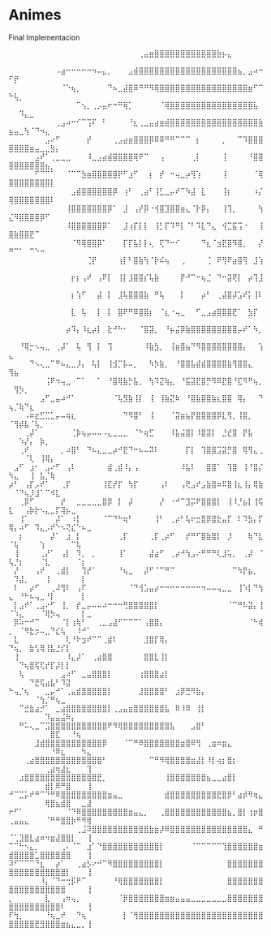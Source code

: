 # Animes
Final Implementacion

⠀⠀⠀⠀⠀⠀⠀⠀⠀⠀⠀⠀⠀⠀⠀⠀⠀⠀⠀⠀⠀⠀⠀⠀⠀⢀⣤⣶⣿⣿⣿⣿⣿⣿⣿⣿⣿⣿⣿⣿⣷⡦⣄⠀⠀⠀⠀⠀⠀⠀⠀⠀⠀⠀⠀⠀⠀⠀⠀⠀⠀⠀⠀⠀⠀
⠀⠀⠀⠀⠀⠀⠀⠀⠀⠠⣴⠒⠒⠒⠒⠒⠲⠤⣄⡀⠀⠀⠀⣠⣾⣿⣿⣿⣿⣿⣿⣿⣿⣿⣿⣿⣿⣿⣿⣿⣿⣿⣿⣿⣦⡀⣠⠴⠒⠋⡟⠀⠀⠀⠀⠀⠀⠀⠀⠀⠀⠀⠀⠀⠀
⠀⠀⠀⠀⠀⠀⠀⠀⠀⠀⠈⠑⢦⡀⠀⠀⠀⠀⠀⠙⠦⣀⣼⣿⠿⠛⠛⠻⢿⣿⣿⣿⣿⣿⣿⣿⣿⣿⣿⣿⣿⣿⣿⣿⣿⣿⣶⠋⠉⠓⢧⡀⠀⠀⠀⠀⠀⠀⠀⠀⠀⠀⠀⠀⠀
⠀⠀⠀⠀⠀⠀⠀⠀⠀⠀⠀⠀⠀⠉⢢⡀⢀⡠⣤⠖⠒⠛⢿⡁⠀⠀⠀⠀⠀⠈⢿⣿⣿⣿⣿⣿⣿⣿⣿⣿⣿⣿⣿⣿⣿⣿⣿⣧⠀⠀⠀⠹⣄⣀⠀⠀⠀⠀⠀⠀⠀⠀⠀⠀⠀
⠀⠀⠀⠀⠀⠀⠀⠀⠀⢀⣠⠴⠒⠊⠉⢩⠏⠀⠃⠀⠀⠀⠀⠘⣆⢀⣀⣤⣴⣶⣾⣿⣿⣿⣿⣿⣿⣿⣿⣿⣿⣿⣿⣿⣿⣿⣿⣿⣷⣦⣤⣀⢳⠈⠙⠲⣄⠀⠀⠀⠀⠀⠀⠀⠀
⠀⠀⠀⠀⠀⠀⠀⣠⠔⠋⠀⠀⠀⠀⠀⡞⠀⠀⠀⠀⢀⣠⣴⣶⣿⣿⣿⡿⠿⠿⠛⠛⠉⠉⠉⠀⡆⠀⠀⠀⠀⡀⠀⠀⠉⠹⣿⣿⣿⣿⣿⣿⣿⣶⣤⣀⣀⣳⡄⠀⠀⠀⠀⠀⠀
⠀⠀⠀⠀⠀⣠⠞⠁⢀⣀⣀⣀⠀⠀⠀⠸⣀⣠⣴⣾⣿⣿⣿⣿⢿⠟⠉⠀⠀⢠⠀⠀⠀⠀⠀⢀⡇⠀⠀⠀⠀⢸⠀⠀⠀⠀⠘⣿⣿⣿⣿⣿⣿⣿⣿⣿⣦⡀⠀⠀⠀⠀⠀⠀⠀
⠀⠀⠀⠀⠀⠋⠉⠉⠁⠀⠀⠈⠉⠉⣳⣶⣿⣿⣿⣿⣿⡟⠋⣰⠋⠀⠀⡆⠀⡞⠀⠒⢤⣀⡴⢻⢱⠀⠀⠀⠀⢸⠀⠀⠀⠀⠀⠈⢿⣿⣿⣿⣿⣿⣿⣿⣿⡇⠀⠀⠀⠀⠀⠀⠀
⠀⠀⠀⠀⠀⠀⠀⠀⠀⠀⠀⠀⣠⣾⣿⣿⣿⣿⣿⣿⡿⠀⢰⠃⠀⢀⣴⠃⢸⣃⣀⡤⠞⠉⠳⣼⠀⣇⠀⠀⠀⢸⡆⠀⠀⠀⠀⠰⡌⢿⣿⣿⣿⣿⣿⣿⣿⠇⠀⠀⠀⠀⠀⠀⠀
⠀⠀⠀⠀⠀⠀⠀⠀⠀⠀⠀⢸⣿⣿⣿⣿⣿⣿⣿⡿⠁⠀⣸⠀⢠⡞⡿⠐⢺⣿⣹⣿⣿⣶⣄⠈⡗⡿⡄⠀⠀⢸⢹⡀⠀⠀⠀⠀⢳⣌⠻⣿⣿⣿⣿⡿⠋⠀⠀⠀⠀⠀⠀⠀⠀
⠀⠀⠀⠀⠀⠀⠀⠀⠀⠀⠀⠸⣿⣿⣿⣿⣿⣿⡿⠁⠀⠀⣸⢰⡏⡇⡇⠀⢸⡃⡏⠹⠛⡇⠈⠃⠹⣇⠙⣄⠀⢺⣉⣯⢩⠐⠀⠀⢸⣿⣷⣿⣿⣟⠉⠀⠀⠀⠀⠀⠀⠀⠀⠀⠀
⠀⠀⠀⠀⠀⠀⠀⠀⠀⠀⠀⠀⠈⠻⢿⣿⣿⡿⠁⠀⠀⠀⡏⡏⣧⡇⡇⢄⠀⢏⠙⠒⠊⠀⠀⠀⠀⠙⣆⠈⣲⣟⣿⠻⣿⡀⠀⠀⡜⠛⠉⠁⠀⠉⠑⠒⠀⠀⠀⠀⠀⠀⠀⠀⠀
⠀⠀⠀⠀⠀⠀⠀⠀⠀⠀⠀⠀⠀⠀⠀⢈⡟⠀⠀⠀⠀⢰⡇⠃⣿⣷⢳⠈⡗⠮⢦⠀⠀⢀⠀⠀⠀⠀⢈⠀⠟⢻⠟⣴⣿⢻⠀⣸⢱⠀⠀⠀⠀⠀⠀⠀⠀⠀⠀⠀⠀⠀⠀⠀⠀
⠀⠀⠀⠀⠀⠀⠀⠀⠀⠀⠀⠀⡖⡆⢠⠞⠀⢠⠟⡇⠀⢸⡇⣸⣿⣿⡎⢧⣷⠀⠀⠀⠀⡟⠚⠉⠒⢦⣈⠀⠙⠒⣽⢟⡇⠀⡴⢹⣸⠀⠀⠀⠀⠀⠀⠀⠀⠀⠀⠀⠀⠀⠀⠀⠀
⠀⠀⠀⠀⠀⠀⠀⠀⠀⠀⠀⠀⡆⢱⠋⠀⠀⣼⠀⡇⠀⣸⢧⣿⣿⣿⣷⠀⠛⢧⠀⠀⠀⡇⠀⠀⠀⡴⠃⠀⢀⣼⣿⡼⣡⠞⡅⢸⠇⠀⠀⠀⠀⠀⠀⠀⠀⠀⠀⠀⠀⠀⠀⠀⠀
⠀⠀⠀⠀⠀⠀⠀⠀⠀⠀⠀⠀⣇⠀⢧⠀⠀⡇⠀⡇⠀⣿⠟⠛⠿⣿⣿⡆⠀⠈⣆⠐⢤⣀⠀⠀⠋⣀⣠⣴⣿⣿⣿⣟⠁⠀⣳⡏⠀⠀⠀⠀⠀⠀⠀⠀⠀⠀⠀⠀⠀⠀⠀⠀⠀
⠀⠀⠀⠀⠀⠀⠀⠀⠀⠀⠀⡴⠹⡄⠸⣆⡴⡇⠀⣗⠚⠓⠂⠀⠀⠈⣿⣽⡀⠀⠘⡦⣬⡿⣷⣿⣿⣿⣿⣿⣿⣿⣿⣿⡤⠞⠁⠳⡀⠀⠀⠀⠀⠀⠀⠀⠀⠀⠀⠀⠀⠀⠀⠀⠀
⠀⠀⠘⢿⡒⠢⢤⣀⠀⢀⡼⠁⠀⢧⠀⢻⠀⡇⠀⢹⠀⠀⠀⠀⠀⠀⠸⣷⣳⡀⠀⢸⣶⣿⣦⠙⠻⣿⣿⣿⣿⣿⣿⣿⣿⡄⠀⠀⢱⣄⠀⠀⠀⠀⠀⠀⠀⠀⠀⠀⠀⠀⠀⠀⠀
⠀⠀⠀⠀⠙⠢⢄⣀⠉⠛⠦⣄⣀⡸⡄⠀⢧⡇⠀⢸⣺⡉⡧⠤⡀⠀⠀⠳⡳⣷⡀⠀⠘⣿⣿⣧⣾⣾⣿⣿⣿⣿⣷⢻⣿⣿⣄⠀⠀⢻⣦⠀⠀⠀⠀⠀⠀⠀⠀⠀⠀⠀⠀⠀⠀
⠀⠀⠀⠀⠀⠀⠀⢨⠟⠲⢤⣀⠀⠉⠁⠀⠀⠁⠀⠘⣿⢿⣷⡓⣧⡀⠀⢳⠹⣝⢷⣄⠀⠘⣯⣽⣟⣿⡛⠻⠿⣟⣿⠘⣏⠻⠛⢦⡀⠀⢻⡳⡀⠀⠀⠀⠀⠀⠀⠀⠀⠀⠀⠀⠀
⠀⠀⠀⠀⠀⠀⣠⠋⣀⣤⠴⠚⠁⠀⠀⠀⠀⠀⠀⠀⠈⢧⣻⣷⢸⡇⠀⢸⠀⢸⣷⣝⠷⠀⠘⣿⣷⣿⣿⣷⣆⣿⣿⠀⢿⡄⠀⠀⠙⢦⡈⢷⠙⣆⠀⠀⠀⠀⠀⠀⠀⠀⠀⠀⠀
⠀⠀⠀⠠⠶⣖⣋⣉⣁⡤⠤⢶⣆⠀⠀⠀⠀⠀⠀⠀⠀⠀⠙⠻⣿⠃⠀⢸⠀⠀⠀⠈⣽⣶⣦⡟⣿⣿⣿⣿⡿⣇⢻⡀⢸⣿⡀⠀⠀⠈⢻⡾⣧⠈⢧⡀⠀⠀⠀⠀⠀⠀⠀⠀⠀
⠀⠀⠀⢀⡼⠁⠀⠀⠀⠀⠀⠀⢈⡷⢦⡤⠤⠤⠠⣄⣀⣀⣀⠀⠈⠓⢶⣋⠀⠀⠀⠸⣧⣬⣿⡇⠸⣿⣽⡇⠀⣘⣞⣿⠀⡟⣧⠀⠀⠀⠀⠱⡜⡄⠀⡷⡀⠀⠀⠀⠀⠀⠀⠀⠀
⠀⠀⢀⠞⠀⠀⠀⠀⠀⠀⡀⠴⣿⠃⠀⠙⠦⣄⣀⣀⡴⠚⣟⠙⠒⠦⠤⠽⠇⠀⠀⠀⠀⠀⡏⡇⠀⢹⣿⣿⣩⣽⡛⣿⠀⢿⢻⣄⢀⠀⠀⠀⠈⢇⠀⢸⢿⡄⠀⠀⠀⠀⠀⠀⠀
⠀⣠⠋⠀⣰⠂⠀⣠⠔⠋⠀⢠⠇⠀⠀⠀⠀⠀⠀⣾⢀⣾⠸⡄⢠⠀⠀⠀⠀⠀⠀⠀⠀⠸⣧⠇⠀⠀⣿⣿⠁⠀⢹⣿⠀⢸⠘⣿⡌⠳⣄⠀⠀⢸⠀⣧⡈⢷⠀⠀⠀⠀⠀⠀⠀
⡴⠃⠀⢠⡏⡠⠞⠁⠀⠀⢀⡏⠀⠀⠀⠀⠀⠀⢸⣏⡞⡏⠀⢳⡏⠀⠀⠀⠀⢠⠇⠀⠀⢠⢟⣠⠞⣠⣷⣿⠶⠯⣿⢸⣆⢸⡄⢿⣷⠀⠈⠙⢦⡸⣸⠁⠉⠺⣇⠀⠀⠀⠀⠀⠀
⠀⠀⢀⡿⠋⠀⠀⠀⠀⠀⡞⠀⠀⣀⣀⣀⣀⣀⣿⡿⠀⡇⠀⡼⠀⠀⠀⠀⠀⡜⠀⠐⠚⠉⣹⡭⠟⣿⣿⣿⡇⠀⢸⠸⡘⣦⡇⢸⢯⣇⠀⠀⢠⡷⡗⠢⣄⣀⡏⢽⡦⣀⠀⠀⠀
⠀⠀⢸⠁⠀⠀⠀⠀⠀⡼⠁⠀⠰⡇⠀⠀⠀⠀⠈⠉⠙⠓⢶⠃⠀⠀⠀⠀⢸⠃⠀⢀⡴⠃⢧⠖⣒⣿⡿⣿⣗⣤⡏⠀⠇⠹⣳⡄⡏⢿⡄⠴⠋⠀⠹⣄⡠⠞⠑⠢⢝⣎⠑⠦⣀
⠀⠀⡆⠀⠀⠀⠀⠀⡼⠁⠀⣰⠀⡇⠀⠀⠀⠀⠀⠀⠀⢀⡏⠀⠀⠀⠀⢀⡏⢀⡴⠋⠀⠀⡞⠛⠋⣿⣷⣿⡇⠀⡸⠀⠀⠀⢷⠙⣇⠈⢧⠀⠀⠀⠀⢱⠀⠀⠀⠀⠀⠉⢧⠀⠀
⠀⢸⠀⠀⠀⠀⢀⡜⠁⠀⢠⡇⠀⠹⡀⠀⡀⠀⠀⠀⠀⢸⠁⠀⠀⠀⠀⣼⣴⠋⠀⢀⡴⠚⢳⣠⠔⠛⠛⠛⢇⣸⢥⡀⠀⢀⡼⠀⠈⢧⡘⡆⠀⠀⠀⠈⣇⠀⠀⠀⠀⠀⠈⡆⠀
⠀⡜⠀⠀⠀⢠⠞⠀⠀⢀⣾⡇⠀⠀⢹⡞⠁⠀⠀⠀⠀⠘⢦⣀⠀⠀⡼⠋⠈⠉⠛⠉⠀⠀⠀⠀⠀⠀⠀⠀⠀⠀⠀⠉⠳⡟⣦⡀⠀⠀⠹⣼⡀⠀⠀⠀⢸⠀⠀⠀⠀⠀⠀⡇⠀
⠀⠇⠀⠀⡴⠋⠀⠀⢀⠼⢻⠇⠀⢠⠏⠀⠀⠀⠀⠀⠀⠀⠀⠈⠙⢺⣡⣤⡴⠒⠒⠒⠒⠒⠒⠒⠒⠲⠤⠤⢤⣀⣀⠀⢸⠱⡇⠙⢳⣄⠀⠘⠓⠦⢤⣀⠘⡇⠀⠀⠀⠀⠀⡇⠀
⠀⡇⣠⠞⠁⢀⣠⠔⠋⠀⢸⡀⠀⡞⣀⡤⠤⠤⠴⠒⠒⠒⢛⣿⣿⣿⣿⣿⡇⠀⠀⠀⠀⠀⠀⠀⠀⠀⠀⠀⠀⠀⠈⠉⠛⠧⣽⡄⢸⠈⠱⣄⠀⠀⠀⠈⢿⡳⢤⠀⠀⠀⠀⡇⣀
⠀⡿⠵⠒⠚⠉⠀⠀⠀⠀⠈⡇⢰⢷⠃⠀⠀⢀⣀⣠⣼⠋⠉⠉⠉⠁⢠⣿⣿⡄⠀⠀⠀⠀⠀⠀⠀⠀⠀⠀⠀⠀⠀⠀⠀⠀⠈⠓⢾⡀⠀⠈⠻⣗⡲⠤⣀⠙⣎⢧⠀⠀⠸⠚⠁
⠀⣇⠀⠀⠀⠀⠀⠀⠀⠀⠀⢇⠘⠗⣲⠞⠉⠉⢀⣾⠇⠀⠀⠀⠀⠀⣸⣿⡏⢿⡄⠀⠀⠀⠀⠀⠀⠀⠀⠀⠀⠀⠀⠀⠀⠀⠀⠀⠀⠙⢦⡀⠀⣷⢣⢿⢸⣧⣘⡎⡇⠀⠀⠀⠀
⠀⢸⠀⠀⠀⠀⠀⠀⠀⠀⠀⠸⣄⡼⠁⠀⢀⣴⣿⣿⠀⠀⠀⠀⠀⠀⣿⣿⣇⢸⡇⠀⠀⠀⠀⠀⠀⠀⠀⠀⠀⠀⠀⠀⠀⠀⠀⠀⠀⠀⠀⠙⢦⣿⢯⢏⡞⡏⡼⡇⡇⠀⠀⠀⠀
⠀⠀⢧⠀⠀⠀⠀⠀⠀⠀⣠⠴⠋⠀⣀⣤⣿⣿⣿⡇⠀⠀⠀⠀⠀⢰⣿⣿⣿⣴⡇⠀⠀⠀⠀⠀⠀⠀⠀⠀⠀⠀⠀⠀⠀⠀⠀⠀⠀⠀⠀⠀⠀⠙⣟⢯⣴⣧⠃⠹⣽⠀⠀⠀⠀
⠓⢤⡈⢦⠀⠀⠀⣀⡤⠚⠁⢀⣤⣾⣿⣿⣿⣿⣿⡇⠀⠀⠀⠀⠀⣸⣿⣿⣿⣿⠃⠀⣰⡿⣛⠻⣷⡄⠀⠀⠀⠀⠀⠀⠀⠀⠀⠀⠀⠀⠀⠀⠀⠀⠈⢳⡈⠛⢦⣀⠀⠀⠀⠀⠀
⠀⠀⠉⣚⣷⣴⡚⠁⠀⣀⣴⣿⣿⣿⣿⣿⣿⣿⣿⡇⢀⣠⣤⣶⣿⣿⣿⣿⣿⣿⣧⠀⠿⠸⠿⠀⢸⡇⠀⠀⠀⠀⠀⠀⠀⠀⠀⠀⠀⠀⠀⠀⠀⠀⠀⠀⠹⣤⣤⣬⠷⡄⠀⠀⠀
⠀⠀⠛⠥⢄⣀⠉⣩⣿⣿⣿⣿⣿⣿⣿⣿⣿⣿⣿⠟⠻⢿⣿⣿⣿⣿⣿⣿⣿⣿⣿⣧⠀⠀⠀⣠⣿⠃⠀⠀⠀⠀⠀⠀⠀⠀⠀⠀⠀⠀⠀⠀⠀⠀⠀⠀⠀⣿⣏⠀⠀⠘⢦⠀⠀
⠀⠀⠀⠀⠀⣸⣾⣿⣿⣿⣿⣿⣿⣿⣿⣿⣿⣿⡿⠀⠀⠀⠈⠉⠛⠿⣿⣿⣿⣿⣿⣿⣿⣶⣿⠿⢻⠀⢀⣶⠶⣶⣄⠀⠀⠀⠀⠀⠀⠀⠀⠀⠀⠀⠀⠀⠀⠘⠿⣆⠀⠀⠀⠳⣄
⠀⠀⠀⢀⣴⣿⣿⣿⣿⣿⣿⣿⣿⣿⣿⣿⣿⣿⠃⠀⠀⠀⠀⠀⠀⠀⠀⠉⠛⠻⢿⣿⣿⣿⣿⣶⣼⡇⠸⡇⢴⡆⣿⡆⠀⠀⠀⠀⠀⠀⠀⠀⠀⠀⠀⠀⢀⣴⢶⣼⣆⠀⠀⠀⢹
⠀⠀⣰⣿⣿⣿⣿⣿⣿⣿⣿⣿⣿⣿⣿⣿⣿⣟⡀⠀⠀⠀⠀⠀⠀⠀⠀⠀⠀⠀⢸⣿⣿⣿⣿⣿⣿⣿⣦⣀⣀⣴⣿⡇⠀⠀⠀⠀⠀⠀⠀⠀⠀⠀⠀⠀⣾⡇⠿⠛⣿⠀⠀⠀⢸
⠚⠉⣉⡥⠞⠛⠉⠙⠛⠿⣿⣿⣿⣿⣿⣿⣿⣿⣿⣶⣤⣀⠀⠀⠀⠀⠀⠀⠀⠀⣾⣿⣿⣿⣿⣿⣿⣿⣿⣿⣟⣿⡿⠃⣴⡾⠻⢶⣄⠀⠀⠀⠀⠀⠀⠀⢿⣿⣦⣾⣿⠀⠀⣀⣼
⠖⠋⠁⠀⠀⠀⠀⠀⠀⠀⠀⠈⠙⠿⣿⣿⣿⣿⣿⣿⣿⣿⣿⣶⣤⣄⡀⠀⠀⢀⣿⣿⣿⣿⣿⣿⣿⣿⣿⣿⣿⣿⣦⡀⣿⡇⢰⡶⣿⢀⣤⣤⣄⠀⠀⠀⠈⠛⠛⣿⣿⡷⠛⠻⢿
⠀⠀⠀⠀⠀⠀⠀⠀⠀⠀⠀⠀⠀⢀⣨⠽⣿⣿⣿⣿⣿⣿⣿⣿⣿⣿⣿⣷⣶⡼⠿⣿⣿⣿⣿⣿⣿⣿⣿⣿⣿⣿⣿⣿⣿⣿⣄⠀⠛⠈⢁⣹⣿⣇⣴⠶⠲⣶⣼⣿⣿⡇⠀⠀⢸
⠉⠉⠓⠢⣄⡀⠀⠀⠀⠀⢀⠄⠈⠉⠀⣰⠁⠙⣿⣿⣿⣿⣿⣿⣿⣿⣿⣿⣿⡇⠀⠀⠀⠀⠀⠈⠉⠉⠉⠉⠉⢹⣿⣿⣿⣿⣿⣿⣶⣾⣿⣿⣿⣿⣁⣿⣿⣿⣿⣿⣿⠀⠀⠀⢸
⠽⠋⠉⠉⠉⠙⣆⠀⠀⡴⠁⠀⠀⢀⣴⡣⠔⠚⠉⠻⣿⣿⣿⣿⣿⣿⣿⣿⣿⡇⠀⠀⠀⠀⠀⠀⠀⠀⠀⠀⠀⠀⣿⣿⣿⣿⣿⣿⣿⣿⣿⣿⣿⣿⣿⣿⣿⣿⣿⣿⡇⠀⠀⠀⢸
⠀⠀⠀⠀⠀⠀⠸⡄⠈⠙⠒⢒⡯⠟⠉⠀⠀⠀⠀⠀⠘⢿⣿⣿⣿⣿⣿⣿⣿⡇⠀⠀⠀⠀⠀⠀⠀⠀⠀⠀⠀⠀⣿⣿⣿⣿⣿⣿⣿⣿⣿⣿⣿⣿⣿⣿⣿⣿⣿⣿⠀⠀⠀⠀⢸
⡀⠀⠀⠀⠀⠀⠀⣇⠀⠀⢠⠶⢤⡀⠀⠀⠀⠀⠀⠀⠀⠈⡿⣿⣿⣿⣿⣿⣿⣿⣶⣶⣤⣤⣤⣀⣀⣀⣀⣀⣀⣀⣿⣿⣿⣿⣿⣿⣿⣿⣿⣿⣿⣿⣿⣿⣿⣿⣿⠇⠀⠀⠀⠀⢸
⠏⢳⡀⠀⠀⠀⠀⠘⢦⣀⠞⠀⠀⠙⢦⠀⠀⠀⠀⠀⠀⠀⡇⠈⢻⣿⣿⣿⣿⣿⣿⣿⣿⣿⣿⣿⣿⣿⣿⣿⣿⣿⣿⣿⣿⣿⣿⣿⣿⣿⣿⣿⣿⣿⣟⣻⣿⣿⣿⣶⣦⣄⣀⡀⢸
